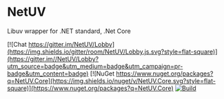 # NetUV
Libuv wrapper for .NET standard, .Net Core

[![Chat https://gitter.im/NetUV/Lobby](https://img.shields.io/gitter/room/NetUV/Lobby.js.svg?style=flat-square)](https://gitter.im//NetUV/Lobby?utm_source=badge&utm_medium=badge&utm_campaign=pr-badge&utm_content=badge)
[![NuGet https://www.nuget.org/packages?q=NetUV.Core](https://img.shields.io/nuget/v/NetUV.Core.svg?style=flat-square)](https://www.nuget.org/packages?q=NetUV.Core)
[![Build ](https://ci.appveyor.com/api/projects/status/ent6bl99n8lpcpo0?svg=true)](https://ci.appveyor.com/project/StormHub/netuv)